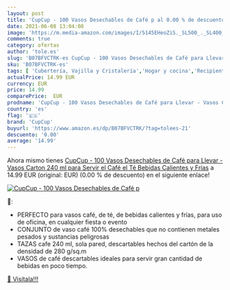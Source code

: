 ```yaml
---
layout: post
title: 'CupCup - 100 Vasos Desechables de Café p al 0.00 % de descuento'
date: 2021-06-08 13:04:08
image: 'https://m.media-amazon.com/images/I/5145EHeoZiS._SL500_._SL400_.jpg'
comments: true
category: ofertas
author: 'tole.es'
slug: 'B07BFVCTRK-es CupCup - 100 Vasos Desechables de Café para Llevar - Vasos...'
sku: 'B07BFVCTRK-es'
tags: [ 'Cubertería, Vajilla y Cristalería','Hogar y cocina','Recipientes para bebida desechables','Tazas para bebida desechables','Vajillas desechables','café','cupcup', ]
actualPrice: 14.99 EUR
currency: EUR
price: 14.99
comparePrice:  EUR
prodname: 'CupCup - 100 Vasos Desechables de Café para Llevar - Vasos Carton 240 ml para Servir el Café  el Té  Bebidas Calientes y Frías'
country: 'es'
flag: '🇪🇸'
brand: 'CupCup'
buyurl: 'https://www.amazon.es/dp/B07BFVCTRK/?tag=tolees-21'
descuento: '0.00'
average: '14.99'
---
```


Ahora mismo tienes [CupCup - 100 Vasos Desechables de Café para Llevar - Vasos Carton 240 ml para Servir el Café  el Té  Bebidas Calientes y Frías](https://www.amazon.es/dp/B07BFVCTRK/?tag=tolees-21) a 14.99 EUR (original:  EUR) (0.00 %  de descuento) en el siguiente enlace!

[![CupCup - 100 Vasos Desechables de Café p](https://m.media-amazon.com/images/I/5145EHeoZiS._SL500_._SL400_.jpg)](https://www.amazon.es/dp/B07BFVCTRK/?tag=tolees-21)

🔎:

- PERFECTO para vasos café, de té, de bebidas calientes y frías, para uso de oficina, en cualquier fiesta o evento
- CONJUNTO de vaso café 100% desechables que no contienen metales pesados y sustancias peligrosas
- TAZAS cafe 240 ml, sola pared, descartables hechos del cartón de la densidad de 280 g/sq.m
- VASOS de café descartables ideales para servir gran cantidad de bebidas en poco tiempo.

[🛒 Visítala!!!](https://www.amazon.es/dp/B07BFVCTRK/?tag=tolees-21)
